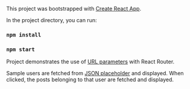 This project was bootstrapped with [Create React App](https://github.com/facebook/create-react-app).

In the project directory, you can run:

### `npm install`
### `npm start`

Project demonstrates the use of [URL parameters](https://reacttraining.com/react-router/web/example/url-params) with React Router.

Sample users are fetched from [JSON placeholder](https://jsonplaceholder.typicode.com) and displayed. When clicked, the posts belonging to that user are fetched and displayed.
